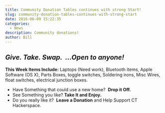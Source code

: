 ```yaml
---
title: Community Donation Tables continues with strong Start!
slug: community-donation-tables-continues-with-strong-start
date: 2016-06-09 15:22:35
categories:
  - News
description: Community donations!
author: Bill
---
```



## _Give. Take. Swap.  ...Open to anyone!_

**This Week Items Include:** Laptops (Need work), Bluetooth items, Apple Software (OS X), Parts Boxes, toggle switches, Soldering irons, Misc Wires, float switches, electrical junction boxes.

- Have Something that could use a new home?  **Drop it Off.**
- See Something you like? **Take It and Enjoy.**
- Do you really like it?  **Leave a Donation** and Help Support CT Hackerspace.
